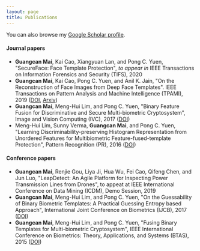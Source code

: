 ```yaml
---
layout: page
title: Publications
---
```


You can also browse my <a href="https://scholar.google.com/citations?user=739cUNMAAAAJ" target="_blank">Google Scholar profile</a>.
<br />


#### Journal papers
- **Guangcan Mai**, Kai Cao, Xiangyuan Lan, and Pong C. Yuen, "SecureFace: Face Template Protection", *to appear in* IEEE Transactions on Information Forensics and Security (TIFS), 2020
- **Guangcan Mai**, Kai Cao, Pong C. Yuen, and Anil K. Jain, "On the Reconstruction of Face Images from Deep Face Templates". IEEE Transactions on Pattern Analysis and Machine Intelligence (TPAMI), 2019 ([DOI](http://dx.doi.org/10.1109/TPAMI.2018.2827389), [Arxiv](https://arxiv.org/abs/1703.00832))
- **Guangcan Mai**, Meng-Hui Lim, and Pong C. Yuen, "Binary Feature Fusion for Discriminative and Secure Multi-biometric Cryptosystem", Image and Vision Computing (IVC), 2017 ([DOI](http://dx.doi.org/10.1016/j.imavis.2016.11.011))
- Meng-Hui Lim, Sunny Verma, **Guangcan Mai**, and Pong C. Yuen, "Learning Discriminability-preserving Histogram Representation from Unordered Features for Multibiometric Feature-fused-template Protection",  Pattern Recognition (PR), 2016 ([DOI](http://dx.doi.org/10.1016/j.patcog.2016.06.018))



#### Conference papers
- **Guangcan Mai**, Renjie Gou, Liya Ji, Hua Wu, Fei Cao, Qifeng Chen, and Jun Luo, "LeapDetect: An Agile Platform for Inspecting Power Transmission Lines from Drones", to appeat at IEEE International Conference on Data Mining (ICDM), Demo Session, 2019
- **Guangcan Mai**, Meng-Hui Lim, and Pong C. Yuen, "On the Guessability of Binary Biometric Templates: A Practical Guessing Entropy based Approach",  International Joint Conference on Biometrics (IJCB), 2017 ([DOI](https://doi.org/10.1109/BTAS.2017.8272719))
- **Guangcan Mai**, Meng-Hui Lim, and Pong C. Yuen, "Fusing Binary Templates for Multi-biometric Cryptosystem",   IEEE International Conference on Biometrics: Theory, Applications, and Systems (BTAS), 2015 ([DOI](https://doi.org/10.1109/BTAS.2017.8272719))

